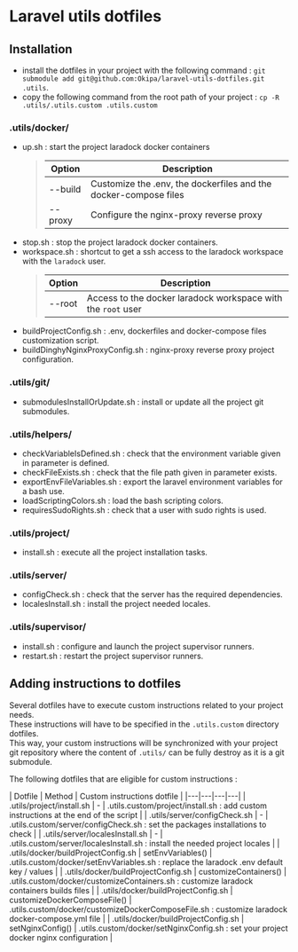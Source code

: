 # Laravel utils dotfiles

## Installation
- install the dotfiles in your project with the following command : `git submodule add git@github.com:Okipa/laravel-utils-dotfiles.git .utils`.
- copy the following command from the root path of your project  : `cp -R .utils/.utils.custom .utils.custom`

### .utils/docker/
- up.sh : start the project laradock docker containers
    > | Option | Description |
    > |---|---|
    > | --build | Customize the .env, the dockerfiles and the docker-compose files |
    > | --proxy | Configure the nginx-proxy reverse proxy |
- stop.sh : stop the project laradock docker containers.
- workspace.sh : shortcut to get a ssh access to the laradock workspace with the `laradock` user.
    > | Option | Description |
    > |---|---|
    > | --root | Access to the docker laradock workspace with the `root` user |
- buildProjectConfig.sh : .env, dockerfiles and docker-compose files customization script.
- buildDinghyNginxProxyConfig.sh : nginx-proxy reverse proxy project configuration.

### .utils/git/
- submodulesInstallOrUpdate.sh : install or update all the project git submodules.

### .utils/helpers/
- checkVariableIsDefined.sh : check that the environment variable given in parameter is defined.
- checkFileExists.sh : check that the file path given in parameter exists.
- exportEnvFileVariables.sh : export the laravel environment variables for a bash use.
- loadScriptingColors.sh : load the bash scripting colors.
- requiresSudoRights.sh : check that a user with sudo rights is used.

### .utils/project/
- install.sh : execute all the project installation tasks.

### .utils/server/
- configCheck.sh : check that the server has the required dependencies.
- localesInstall.sh : install the project needed locales.

### .utils/supervisor/
- install.sh : configure and launch the project supervisor runners.
- restart.sh : restart the project supervisor runners.

## Adding instructions to dotfiles
Several dotfiles have to execute custom instructions related to your project needs.  
These instructions will have to be specified in the `.utils.custom` directory dotfiles.    
This way, your custom instructions will be synchronized with your project git repository where the content of `.utils/` can be fully destroy as it is a git submodule.

The following dotfiles that are eligible for custom instructions :

| Dotfile | Method | Custom instructions dotfile |
|---|---|---|---|
| .utils/project/install.sh | - | .utils.custom/project/install.sh : add custom instructions at the end of the script |
| .utils/server/configCheck.sh | - | .utils.custom/server/configCheck.sh : set the packages installations to check |
| .utils/server/localesInstall.sh | - | .utils.custom/server/localesInstall.sh : install the needed project locales |
| .utils/docker/buildProjectConfig.sh | setEnvVariables() | .utils.custom/docker/setEnvVariables.sh : replace the laradock .env default key / values |
| .utils/docker/buildProjectConfig.sh | customizeContainers() | .utils.custom/docker/customizeContainers.sh : customize laradock containers builds files |
| .utils/docker/buildProjectConfig.sh | customizeDockerComposeFile() | .utils.custom/docker/customizeDockerComposeFile.sh : customize laradock docker-compose.yml file |
| .utils/docker/buildProjectConfig.sh | setNginxConfig() | .utils.custom/docker/setNginxConfig.sh : set your project docker nginx configuration |

